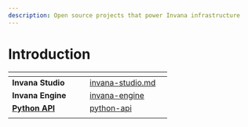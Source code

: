 ```yaml
---
description: Open source projects that power Invana infrastructure
---
```


# Introduction

<table data-card-size="large" data-view="cards"><thead><tr><th></th><th></th><th></th><th data-hidden data-card-target data-type="content-ref"></th><th data-hidden data-card-cover data-type="files"></th></tr></thead><tbody><tr><td><strong>Invana Studio</strong></td><td></td><td></td><td><a href="invana-studio.md">invana-studio.md</a></td><td></td></tr><tr><td><strong>Invana Engine</strong></td><td></td><td></td><td><a href="invana-engine/">invana-engine</a></td><td></td></tr><tr><td><a data-footnote-ref href="#user-content-fn-1"><strong>Python API</strong></a></td><td></td><td></td><td><a href="python-api/">python-api</a></td><td></td></tr><tr><td></td><td></td><td></td><td></td><td></td></tr></tbody></table>

[^1]: 
